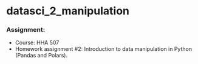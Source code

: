 # datasci_2_manipulation

### **Assignment:**
- Course: HHA 507
- Homework assignment #2: Introduction to data manipulation in Python (Pandas and Polars).
